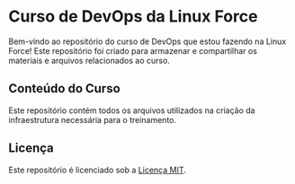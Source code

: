 # Curso de DevOps da Linux Force

Bem-vindo ao repositório do curso de DevOps que estou fazendo na Linux Force! Este repositório foi criado para armazenar e compartilhar os materiais e arquivos relacionados ao curso.

## Conteúdo do Curso

Este repositório contém todos os arquivos utilizados na criação da infraestrutura necessária para o treinamento.

## Licença

Este repositório é licenciado sob a [Licença MIT](LICENSE).


